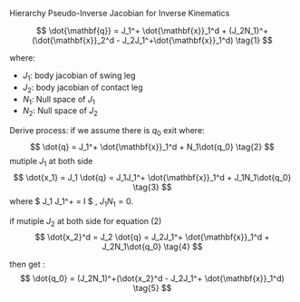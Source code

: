 
Hierarchy Pseudo-Inverse Jacobian for Inverse Kinematics

$$
\dot{\mathbf{q}} = J_1^+ \dot{\mathbf{x}}_1^d + (J_2N_1)^+(\dot{\mathbf{x}}_2^d - J_2J_1^+\dot{\mathbf{x}}_1^d) \tag{1}
$$

where: 
* $J_1$: body jacobian of swing leg 
* $J_2$: body jacobian of contact leg 
* $N_1$: Null space of $J_1$ 
* $N_2$: Null space of $J_2$

Derive process: 
if we assume there is $q_0$ exit where:
$$
\dot{q} = J_1^+ \dot{\mathbf{x}}_1^d + N_1\dot{q_0} \tag{2}
$$
mutiple $J_1$ at both side 
$$
\dot{x_1} = J_1 \dot{q} = J_1J_1^+ \dot{\mathbf{x}}_1^d + J_1N_1\dot{q_0} \tag{3}
$$
where $ J_1 J_1^+ = I $ , $J_1N_1 = 0$.

if mutiple $J_2$ at both side for equation (2) 
$$
\dot{x_2}^d = J_2 \dot{q} = J_2J_1^+ \dot{\mathbf{x}}_1^d + J_2N_1\dot{q_0} \tag{4}
$$

then get : 
$$
\dot{q_0} = (J_2N_1)^+(\dot{x_2}^d - J_2J_1^+ \dot{\mathbf{x}}_1^d) \tag{5}
$$
